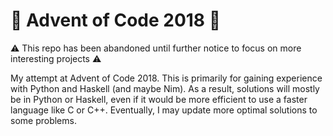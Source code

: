 # :christmas_tree: Advent of Code 2018 :christmas_tree:
:warning: This repo has been abandoned until further notice to focus on more interesting projects :warning:

My attempt at Advent of Code 2018.
This is primarily for gaining experience with Python and Haskell (and maybe Nim).
As a result, solutions will mostly be in Python or Haskell, even if it would be more efficient to use a faster language like C or C++.
Eventually, I may update more optimal solutions to some problems.
